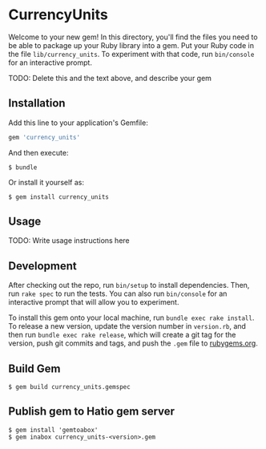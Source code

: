 # CurrencyUnits

Welcome to your new gem! In this directory, you'll find the files you need to be able to package up your Ruby library into a gem. Put your Ruby code in the file `lib/currency_units`. To experiment with that code, run `bin/console` for an interactive prompt.

TODO: Delete this and the text above, and describe your gem

## Installation

Add this line to your application's Gemfile:

```ruby
gem 'currency_units'
```

And then execute:

    $ bundle

Or install it yourself as:

    $ gem install currency_units

## Usage

TODO: Write usage instructions here

## Development

After checking out the repo, run `bin/setup` to install dependencies. Then, run `rake spec` to run the tests. You can also run `bin/console` for an interactive prompt that will allow you to experiment.

To install this gem onto your local machine, run `bundle exec rake install`. To release a new version, update the version number in `version.rb`, and then run `bundle exec rake release`, which will create a git tag for the version, push git commits and tags, and push the `.gem` file to [rubygems.org](https://rubygems.org).


## Build Gem

	$ gem build currency_units.gemspec

## Publish gem to Hatio gem server
	$ gem install 'gemtoabox'
	$ gem inabox currency_units-<version>.gem
